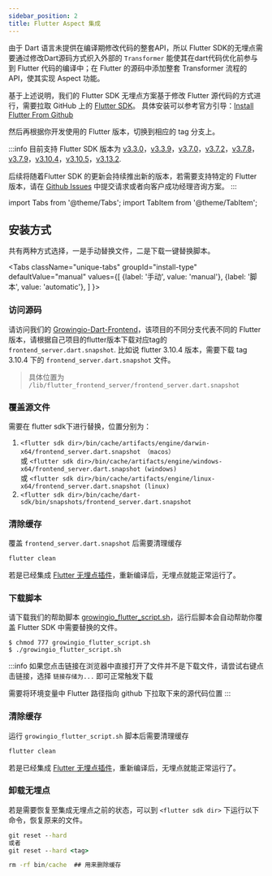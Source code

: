 ```yaml
---
sidebar_position: 2
title: Flutter Aspect 集成
---
```


由于 Dart 语言未提供在编译期修改代码的整套API，所以 Flutter SDK的无埋点需要通过修改Dart源码方式织入外部的 `Transformer` 能使其在dart代码优化前参与到 Flutter 代码的编译中；在 Flutter 的源码中添加整套 Transformer 流程的API，使其实现 Aspect 功能。

基于上述说明，我们的 Flutter SDK 无埋点方案基于修改 Flutter 源代码的方式进行，需要拉取 GitHub 上的 [Flutter SDK](https://github.com/flutter/flutter)。
具体安装可以参考官方引导：[Install Flutter From Github](https://docs.flutter.dev/get-started/install/macos#downloading-straight-from-github-instead-of-using-an-archive)

然后再根据你开发使用的 Flutter 版本，切换到相应的 tag 分支上。

:::info
目前支持 Flutter SDK 版本为 [v3.3.0](https://github.com/growingio/growingio-dart-frontend/tree/3.3.0)，[v3.3.9](https://github.com/growingio/growingio-dart-frontend/tree/3.3.9)，[v3.7.0](https://github.com/growingio/growingio-dart-frontend/tree/3.7.0)，[v3.7.2](https://github.com/growingio/growingio-dart-frontend/tree/3.7.2)，[v3.7.8](https://github.com/growingio/growingio-dart-frontend/tree/3.7.8)，[v3.7.9](https://github.com/growingio/growingio-dart-frontend/tree/3.7.9)，[v3.10.4](https://github.com/growingio/growingio-dart-frontend/tree/3.10.4)，[v3.10.5](https://github.com/growingio/growingio-dart-frontend/tree/3.10.5)，[v3.13.2](https://github.com/growingio/growingio-dart-frontend/tree/3.13.2).

后续将随着Flutter SDK 的更新会持续推出新的版本，若需要支持特定的 Flutter 版本，请在 [Github Issues](https://github.com/growingio/growingio-dart-frontend/issues) 中提交请求或者向客户成功经理咨询方案。
:::

import Tabs from '@theme/Tabs';
import TabItem from '@theme/TabItem';

## 安装方式
共有两种方式选择，一是手动替换文件，二是下载一键替换脚本。

<Tabs
  className="unique-tabs"
  groupId="install-type"
  defaultValue="manual"
  values={[
    {label: '手动', value: 'manual'},
    {label: '脚本', value: 'automatic'},
  ]
}>

<TabItem value="manual">

### 访问源码
请访问我们的 [Growingio-Dart-Frontend](https://github.com/growingio/growingio-dart-frontend)，该项目的不同分支代表不同的 Flutter 版本，请根据自己项目的flutter版本下载对应tag的 `frontend_server.dart.snapshot`.
比如说 flutter 3.10.4 版本，需要下载 tag 3.10.4 下的 `frontend_server.dart.snapshot` 文件。

> 具体位置为 `/lib/flutter_frontend_server/frontend_server.dart.snapshot`

### 覆盖源文件
需要在 flutter sdk下进行替换，位置分别为：
1.  `<flutter sdk dir>/bin/cache/artifacts/engine/darwin-x64/frontend_server.dart.snapshot （macos）`  
    或 `<flutter sdk dir>/bin/cache/artifacts/engine/windows-x64/frontend_server.dart.snapshot (windows)`  
    或 `<flutter sdk dir>/bin/cache/artifacts/engine/linux-x64/frontend_server.dart.snapshot (linux)`
2. `<flutter sdk dir>/bin/cache/dart-sdk/bin/snapshots/frontend_server.dart.snapshot`

### 清除缓存
覆盖 `frontend_server.dart.snapshot` 后需要清理缓存
```cmd
flutter clean
```
若是已经集成 [Flutter 无埋点插件](/docs/3.x/framework/flutter/Flutter%20SDK)，重新编译后，无埋点就能正常运行了。

</TabItem>


<TabItem value="automatic">

### 下载脚本
请下载我们的帮助脚本 [growingio_flutter_script.sh](https://raw.githubusercontent.com/growingio/growingio-dart-frontend/master/growingio_flutter_script.sh)，运行后脚本会自动帮助你覆盖 Flutter SDK 中需要替换的文件。

```shell
$ chmod 777 growingio_flutter_script.sh
$ ./growingio_flutter_script.sh
```

:::info
如果您点击链接在浏览器中直接打开了文件并不是下载文件，请尝试右键点击链接，选择 `链接存储为...` 即可正常触发下载

需要将环境变量中 Flutter 路径指向 github 下拉取下来的源代码位置
:::

### 清除缓存
运行 `growingio_flutter_script.sh` 脚本后需要清理缓存
```cmd
flutter clean
```
若是已经集成 [Flutter 无埋点插件](/docs/3.x/framework/flutter/Flutter%20SDK)，重新编译后，无埋点就能正常运行了。

</TabItem>
</Tabs>

### 卸载无埋点
若是需要恢复至集成无埋点之前的状态，可以到 `<flutter sdk dir>` 下运行以下命令，恢复原来的文件。
```cmd
git reset --hard 
或者
git reset --hard <tag>

rm -rf bin/cache  ## 用来删除缓存 
```

